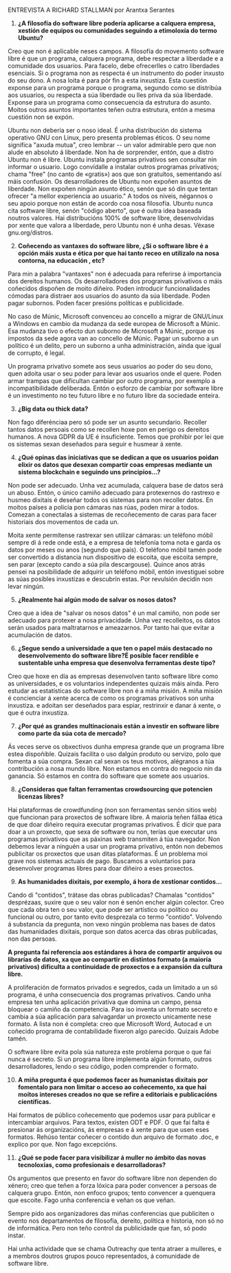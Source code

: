 ﻿
ENTREVISTA A RICHARD STALLMAN por Arantxa Serantes

1. **¿A filosofía do software libre podería aplicarse a calquera  empresa, xestión de equipos ou comunidades seguindo a etimoloxía do termo Ubuntu?**

Creo que non é aplicable neses campos.  A filosofía do movemento software libre é que un programa, calquera programa, debe respectar a liberdade e a comunidade dos usuarios.  Para facelo, debe ofrecerlles o catro liberdades esenciais. Si o programa non as respecta é un instrumento do poder inxusto do seu dono. A nosa loita é para pór fin a esta inxustiza. Esta cuestión exponse para un programa porque o programa, segundo como se distribúa aos usuarios, ou respecta a súa liberdade ou lles priva da súa liberdade.  Exponse para un programa como consecuencia da estrutura do asunto.  Moitos outros asuntos importantes teñen outra estrutura, entón a mesma cuestión non se expón.

Ubuntu non debería ser o noso ideal.  É unha distribución do sistema operativo GNU con Linux, pero presenta problemas éticos.  O seu nome significa "axuda mutua", creo lembrar -- un valor admirable pero que non alude en absoluto á liberdade.  Non ha de sorprender, entón, que a distro Ubuntu non é libre.  Ubuntu instala programas privativos sen consultar nin informar o usuario.  Logo convídalle a instalar outros programas privativos; chama "free" (no canto de «gratis») aos que son gratuítos, sementando así máis confusión. Os desarrolladores de Ubuntu non expoñen asuntos de liberdade.  Non expoñen ningún asunto ético, senón que só din que tentan ofrecer "a mellor experiencia ao usuario."  A todos os niveis, négannos o seu apoio porque non están de acordo coa nosa filosofía. Ubuntu nunca cita software libre, senón "código aberto", que é outra idea baseada noutros valores.  Hai distribucións 100% de software libre, desenvolvidas por xente que valora a liberdade, pero Ubuntu non é unha desas.  Véxase gnu.org/distros.

2. **Coñecendo as vantaxes do software libre,  ¿Si o software libre é a opción máis xusta e ética por que hai tanto receo en utilizalo na nosa contorna, na educación ,  etc?**

Para min a palabra "vantaxes" non é adecuada para referirse á importancia dos dereitos humanos. Os desarrolladores dos programas privativos o máis coñecidos dispoñen de moito diñeiro.  Poden introducir funcionalidades cómodas para distraer aos usuarios do asunto da súa liberdade.  Poden pagar subornos.  Poden facer presións políticas e publicidade.

No caso de Múnic, Microsoft convenceu ao concello a migrar de GNU/Linux a Windows en cambio da mudanza da sede europea de Microsoft a Múnic.  Esa mudanza tivo o efecto dun suborno de Microsoft a Múnic, porque os impostos da sede agora van ao concello de Múnic.
Pagar un suborno a un político é un delito, pero un suborno a unha administración, aínda que igual de corrupto, é legal.

Un programa privativo somete aos seus usuarios ao poder do seu dono, quen adoita usar o seu poder para levar aos usuarios onde el quere. Poden armar trampas que dificultan cambiar por outro programa, por exemplo a incompatibilidade deliberada. Entón o esforzo de cambiar por software libre é un investimento no teu futuro libre e no futuro libre da sociedade enteira.

3.  **¿Big data ou thick data?**

Non fago diferénciaa pero só pode ser un asunto secundario. Recoller tantos datos persoais como se recollen hoxe pon en perigo os dereitos humanos.  A nova GDPR da UE é insuficiente. Temos que prohibir por lei que os sistemas sexan deseñados para seguir e husmear á xente.

4.  **¿Qué opinas das iniciativas que se dedican a que os usuarios poidan elixir os datos que desexan compartir coas empresas mediante un sistema blockchain e seguindo uns principios...?**

Non pode ser adecuado.  Unha vez acumulada, calquera base de datos será un abuso.  Entón, o único camiño adecuado para protexernos do rastrexo e husmeo dixitais é deseñar todos os sistemas para non recoller datos. En moitos países a policía pon cámaras nas rúas, poden mirar a todos.  Comezan a conectalas a sistemas de recoñecemento de caras para facer historiais dos movementos de cada un.

Moita xente permítense rastrexar sen utilizar cámaras: un teléfono móbil sempre di á rede onde está, e a empresa de telefonía toma nota e garda os datos por meses ou anos (segundo que país).  O teléfono móbil tamén pode ser convertido a distancia nun dispositivo de escoita, que escoita sempre, sen parar (excepto cando a súa pila descargouse). Quince anos atrás pensei na posibilidade de adquirir un teléfono móbil, entón investiguei sobre as súas posibles inxustizas e descubrín estas.  Por revulsión decidín non levar ningún.

5. **¿Realmente hai algún modo de salvar os nosos datos?**

Creo que a idea de "salvar os nosos datos" é un mal camiño, non pode ser adecuado para protexer a nosa privacidade.  Unha vez recolleitos, os datos serán usados para maltratarnos e ameazarnos. Por tanto hai que evitar a acumulación de datos.

6. **¿Segue sendo a universidade a que ten o papel máis destacado no desenvolvemento do software libre?É posible facer rendible e sustentable unha empresa que desenvolva ferramentas deste tipo?**

Creo que hoxe en día as empresas desenvolven tanto software libre como as universidades, e os voluntarios independentes quizais máis aínda. Pero estudar as estatísticas do software libre non é a miña misión. A miña misión é concienciar á xente acerca de como os programas privativos son unha inxustiza. e adoitan ser deseñados para espiar, restrinxir e danar á xente, o que é outra inxustiza.

7. **¿Por qué as grandes multinacionais están a investir en software  libre como parte da súa cota de mercado?**

Ás veces serve os obxectivos dunha empresa grande que un programa libre estea dispoñible. Quizais facilita o uso dalgún produto ou servizo, polo que fomenta a súa compra. Sexan cal sexan os teus motivos, alégranos a túa contribución a nosa mundo libre.  Non estamos en contra do negocio nin da ganancia.  Só estamos en contra do software que somete aos usuarios.

8. **¿Consideras que faltan ferramentas crowdsourcing que potencien licenzas libres?**

Hai plataformas de crowdfunding (non son ferramentas senón sitios web) que funcionan para proxectos de software libre.  A maioría teñen fállaa ética de que doar diñeiro requira executar programas privativos.  É dicir que para doar a un proxecto, que sexa de software ou non, terías que executar uns programas privativos que as páxinas web transmiten á túa navegador.  Non debemos levar a ninguén a usar un programa privativo, entón non debemos publicitar os
proxectos que usan ditas plataformas. É un problema moi grave nos sistemas actuais de pago. Buscamos a voluntarios para desenvolver programas libres para doar diñeiro a eses proxectos.

9.  **As humanidades dixitais, por exemplo, á hora de xestionar contidos...** 

Cando di "contidos", trátase das obras publicadas?  Chamalas "contidos" desprézaas, suxire que o seu valor non é senón encher algún colector. Creo que cada obra ten o seu valor, que pode ser artístico ou político ou funcional ou outro, por tanto evito desprezala co termo "contido". Volvendo á substancia da pregunta, non vexo ningún problema nas bases de datos das humanidades dixitais, porque son datos acerca das obras publicadas, non das persoas.

**A pregunta fai referencia aos estándares á hora de compartir  arquivos ou librarías de datos, xa que ao compartir en distintos formato (a maioría privativos) dificulta a continuidade de proxectos e a  expansión da cultura libre.**

A proliferación de formatos privados e segredos, cada un limitado a un só programa, é unha consecuencia dos programas privativos. Cando unha empresa ten unha aplicación privativa que domina un campo, pensa bloquear o camiño da competencia.  Para iso inventa un formato secreto e cambia a súa aplicación para salvagardar un proxecto unicamente nese formato.
A lista non é completa: creo que Microsoft Word, Autocad e un coñecido programa de contabilidade fixeron algo parecido.  Quizais Adobe tamén.

O software libre evita pola súa natureza este problema porque o que fai nunca é secreto. Si un programa libre implementa algún formato, outros desarrolladores, lendo o seu código, poden comprender o formato.

10. **A miña pregunta é que podemos facer as  humanistas dixitais por fomentalo para non limitar o acceso ao  coñecemento, xa que hai moitos intereses creados no que se refire a editoriais e publicacións científicas.**

Hai formatos de público coñecemento que podemos usar para publicar e intercambiar arquivos.  Para textos, existen ODT e PDF. O que fai falta é presionar ás organizacións, ás empresas e á xente para que usen eses formatos.  Rehúso tentar coñecer o contido dun arquivo de formato .doc, e explico por que.  Non fago excepcións.

11.  **¿Qué se pode facer para visibilizar á muller no ámbito das  novas tecnoloxías, como profesionais e desarrolladoras?**

Os argumentos que presento en favor do software libre non dependen do xénero; creo que teñen a forza lóxica para poder convencer a persoas de calquera grupo.  Entón, non enfoco grupos; tento convencer a quenquera que escoite.  Fago unha conferencia e veñan os que veñan.

Sempre pido aos organizadores das miñas conferencias que publiciten o evento nos departamentos de filosofía, dereito, política e historia, non só no de informática.  Pero non teño control da publicidade que fan, só podo instar.

Hai unha actividade que se chama Outreachy que tenta atraer a mulleres, e a membros doutros grupos pouco representados, á comunidade de software libre.



